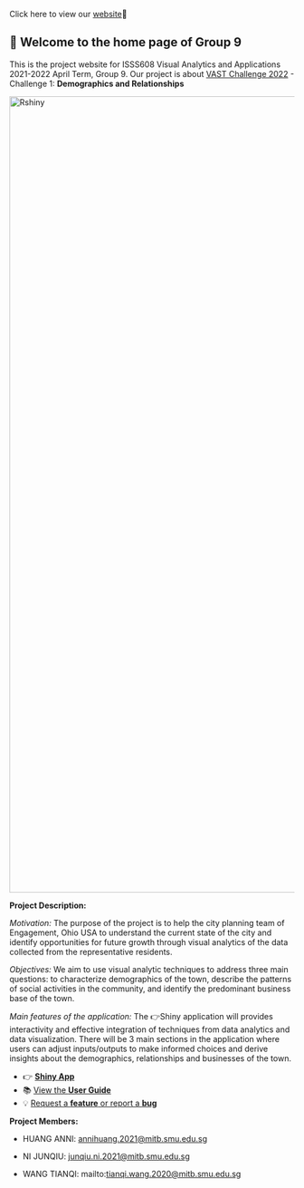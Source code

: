 Click here to view our [website](https://vaprojectgroup9.netlify.app/)💖

## 👋 Welcome to the home page of Group 9
This is the project website for ISSS608 Visual Analytics and Applications 2021-2022 April Term, Group 9. Our project is about [VAST Challenge 2022](https://vast-challenge.github.io/2022/) - Challenge 1: **Demographics and Relationships**

<img width="1406" alt="Rshiny" src="https://user-images.githubusercontent.com/44923423/179392679-a511af99-a17e-4bbb-b311-36a8cd27a753.png">

**Project Description:**

*Motivation:* The purpose of the project is to help the city planning team of Engagement, Ohio USA to understand the current state of the city and identify opportunities for future growth through visual analytics of the data collected from the representative residents.

*Objectives:* We aim to use visual analytic techniques to address three main questions: to characterize demographics of the town, describe the patterns of social activities in the community, and identify the predominant business base of the town.

*Main features of the application:* The :point_right:Shiny application will provides interactivity and effective integration of techniques from data analytics and data visualization. There will be 3 main sections in the application where users can adjust inputs/outputs to make informed choices and derive insights about the demographics, relationships and businesses of the town. 

- 👉 [**Shiny App**](https://vaproject.shinyapps.io/ISSS608VAProjectShinyApp/)
- 📚 [View the **User Guide**](https://vaprojectgroup9.netlify.app/guide.html)
- 💡 [Request a **feature** or report a **bug**](https://github.com/wang0010t/VAProject/issues)

**Project Members:**

- HUANG ANNI: annihuang.2021@mitb.smu.edu.sg

- NI JUNQIU: junqiu.ni.2021@mitb.smu.edu.sg

- WANG TIANQI: mailto:tianqi.wang.2020@mitb.smu.edu.sg

